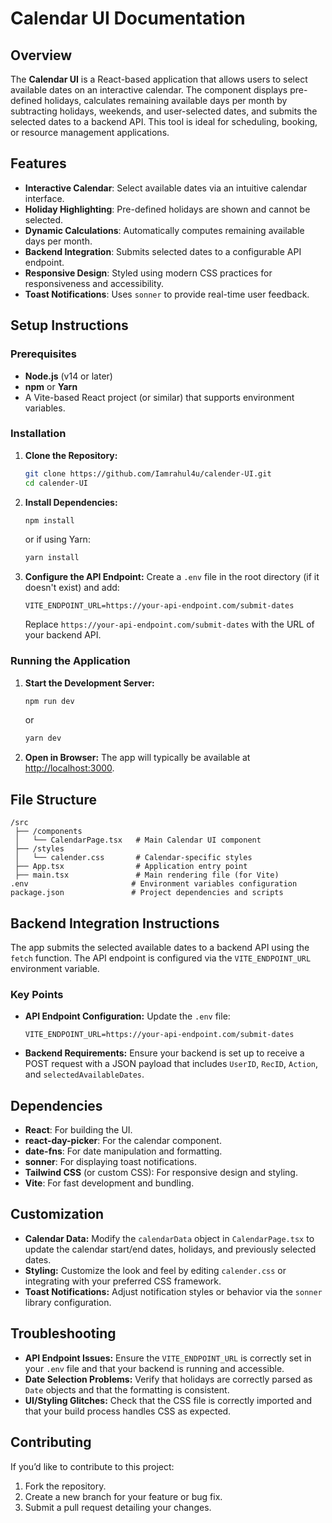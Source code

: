# Calendar UI Documentation

## Overview

The **Calendar UI** is a React-based application that allows users to select available dates on an interactive calendar. The component displays pre-defined holidays, calculates remaining available days per month by subtracting holidays, weekends, and user-selected dates, and submits the selected dates to a backend API. This tool is ideal for scheduling, booking, or resource management applications.

## Features

- **Interactive Calendar**: Select available dates via an intuitive calendar interface.
- **Holiday Highlighting**: Pre-defined holidays are shown and cannot be selected.
- **Dynamic Calculations**: Automatically computes remaining available days per month.
- **Backend Integration**: Submits selected dates to a configurable API endpoint.
- **Responsive Design**: Styled using modern CSS practices for responsiveness and accessibility.
- **Toast Notifications**: Uses `sonner` to provide real-time user feedback.

## Setup Instructions

### Prerequisites

- **Node.js** (v14 or later)
- **npm** or **Yarn**
- A Vite-based React project (or similar) that supports environment variables.

### Installation

1. **Clone the Repository:**

   ```bash
   git clone https://github.com/Iamrahul4u/calender-UI.git
   cd calender-UI
   ```

2. **Install Dependencies:**

   ```bash
   npm install
   ```

   or if using Yarn:

   ```bash
   yarn install
   ```

3. **Configure the API Endpoint:**
   Create a `.env` file in the root directory (if it doesn't exist) and add:

   ```env
   VITE_ENDPOINT_URL=https://your-api-endpoint.com/submit-dates
   ```

   Replace `https://your-api-endpoint.com/submit-dates` with the URL of your backend API.

### Running the Application

1. **Start the Development Server:**

   ```bash
   npm run dev
   ```

   or

   ```bash
   yarn dev
   ```

2. **Open in Browser:**
   The app will typically be available at [http://localhost:3000](http://localhost:3000).

## File Structure

```
/src
 ├── /components
 │   └── CalendarPage.tsx   # Main Calendar UI component
 ├── /styles
 │   └── calender.css       # Calendar-specific styles
 ├── App.tsx                # Application entry point
 ├── main.tsx               # Main rendering file (for Vite)
.env                       # Environment variables configuration
package.json               # Project dependencies and scripts
```

## Backend Integration Instructions

The app submits the selected available dates to a backend API using the `fetch` function. The API endpoint is configured via the `VITE_ENDPOINT_URL` environment variable.

### Key Points

- **API Endpoint Configuration:**
  Update the `.env` file:

  ```env
  VITE_ENDPOINT_URL=https://your-api-endpoint.com/submit-dates
  ```

- **Backend Requirements:**
  Ensure your backend is set up to receive a POST request with a JSON payload that includes `UserID`, `RecID`, `Action`, and `selectedAvailableDates`.

## Dependencies

- **React**: For building the UI.
- **react-day-picker**: For the calendar component.
- **date-fns**: For date manipulation and formatting.
- **sonner**: For displaying toast notifications.
- **Tailwind CSS** (or custom CSS): For responsive design and styling.
- **Vite**: For fast development and bundling.

## Customization

- **Calendar Data:**
  Modify the `calendarData` object in `CalendarPage.tsx` to update the calendar start/end dates, holidays, and previously selected dates.
- **Styling:**
  Customize the look and feel by editing `calender.css` or integrating with your preferred CSS framework.
- **Toast Notifications:**
  Adjust notification styles or behavior via the `sonner` library configuration.

## Troubleshooting

- **API Endpoint Issues:**
  Ensure the `VITE_ENDPOINT_URL` is correctly set in your `.env` file and that your backend is running and accessible.
- **Date Selection Problems:**
  Verify that holidays are correctly parsed as `Date` objects and that the formatting is consistent.
- **UI/Styling Glitches:**
  Check that the CSS file is correctly imported and that your build process handles CSS as expected.

## Contributing

If you’d like to contribute to this project:

1. Fork the repository.
2. Create a new branch for your feature or bug fix.
3. Submit a pull request detailing your changes.

```

```
